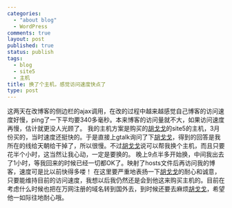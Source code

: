 ```yaml
--- 
categories: 
  - "about blog"
  - WordPress
comments: true
layout: post
published: true
status: publish
tags: 
  - blog
  - site5
  - 主机
title: 换了个主机，感觉访问速度快点了
type: post
---
```

这两天在改博客的侧边栏的ajax调用，在改的过程中越来越感觉自己博客的访问速度好慢，ping了一下平均要340多毫秒。本来博客的访问量就不大，如果访问速度再慢，估计就更没人光顾了。  我的主机方案是购买的<a href="http://hugege.com/" target="_blank">胡戈戈</a>的site5的主机，3月份买的，当时速度还挺快的。于是直接上gtalk询问了下<a href="http://hugege.com/" target="_blank">胡戈戈</a>，得到的回答是我所在的线给天朝给干掉了，所以很慢。不过<a href="http://hugege.com/" target="_blank">胡戈戈</a>说可以帮我换个主机，而且只要花半个小时，这当然让我心动，一定是要换的。  晚上9点半多开始换，中间我出去了1小时，等我回来的时候已经一切都OK了。映射了hosts文件后再访问我的博客，速度可是比以前快得多喽！  在这里要严重地表扬一下<a href="http://hugege.com/" target="_blank">胡戈戈</a>的耐心和诚意，只要能维持目前的访问速度，我想以后我仍然还是会到他这来购买主机的。目前在考虑什么时候也把在万网注册的域名转到国外去，到时候还要去麻烦<a href="http://hugege.com/" target="_blank">胡戈戈</a>，希望他一如际往地耐心哦。
